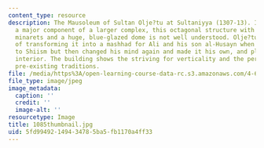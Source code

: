 ```yaml
---
content_type: resource
description: The Mausoleum of Sultan Olje?tu at Sultaniyya (1307-13). Intended as
  a major component of a larger complex, this octagonal structure with eight slender
  minarets and a huge, blue-glazed dome is not well understood. Olje?tu had the idea
  of transforming it into a mashhad for Ali and his son al-Husayn when he converted
  to Shiism but then changed his mind again and made it his own, and plastered the
  interior. The building shows the striving for verticality and the perfection of
  pre-existing traditions.
file: /media/https%3A/open-learning-course-data-rc.s3.amazonaws.com/4-614-religious-architecture-and-islamic-cultures-fall-2002/5fd99492149434785ba5fb1170a4ff33_1085thumbnail.jpg
file_type: image/jpeg
image_metadata:
  caption: ''
  credit: ''
  image-alt: ''
resourcetype: Image
title: 1085thumbnail.jpg
uid: 5fd99492-1494-3478-5ba5-fb1170a4ff33
---
```

